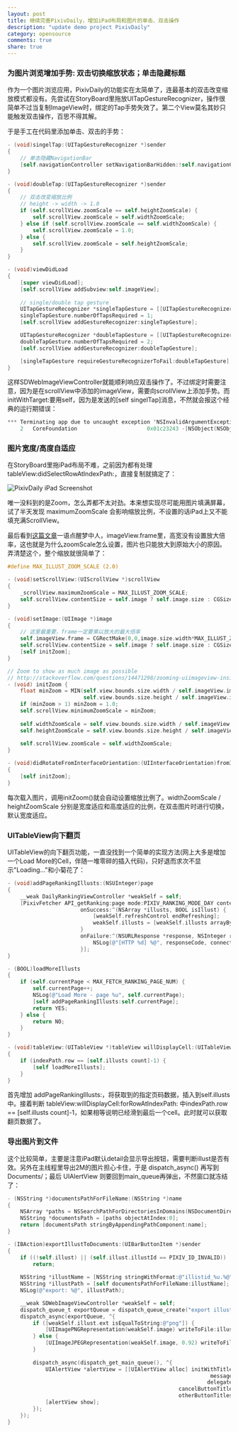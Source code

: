 ```yaml
---
layout: post
title: 继续完善PixivDaily，增加iPad布局和图片的单击、双击操作
description: "update demo project PixivDaily"
category: opensource
comments: true
share: true
---
```


### 为图片浏览增加手势: 双击切换缩放状态；单击隐藏标题

作为一个图片浏览应用，PixivDaily的功能实在太简单了，连最基本的双击改变缩放模式都没有。先尝试在StoryBoard里拖放UITapGestureRecognizer，操作很简单不过当复制ImageView时，绑定的Tap手势失效了。第二个View莫名其妙只能触发双击操作，百思不得其解。

于是手工在代码里添加单击、双击的手势：

```objective-c
- (void)singelTap:(UITapGestureRecognizer *)sender
{
    // 单击隐藏NavigationBar
    [self.navigationController setNavigationBarHidden:!self.navigationController.isNavigationBarHidden animated:YES];
}

- (void)doubleTap:(UITapGestureRecognizer *)sender
{
    // 双击改变缩放比例
    // height -> width -> 1.0
    if (self.scrollView.zoomScale == self.heightZoomScale) {
        self.scrollView.zoomScale = self.widthZoomScale;
    } else if (self.scrollView.zoomScale == self.widthZoomScale) {
        self.scrollView.zoomScale = 1.0;
    } else {
        self.scrollView.zoomScale = self.heightZoomScale;
    }
}

- (void)viewDidLoad
{
    [super viewDidLoad];
    [self.scrollView addSubview:self.imageView];
    
    // single/double tap gesture
    UITapGestureRecognizer *singleTapGesture = [[UITapGestureRecognizer alloc] initWithTarget:self action:@selector(singelTap:)];
    singleTapGesture.numberOfTapsRequired = 1;
    [self.scrollView addGestureRecognizer:singleTapGesture];

    UITapGestureRecognizer *doubleTapGesture = [[UITapGestureRecognizer alloc] initWithTarget:self action:@selector(doubleTap:)];
    doubleTapGesture.numberOfTapsRequired = 2;
    [self.scrollView addGestureRecognizer:doubleTapGesture];

    [singleTapGesture requireGestureRecognizerToFail:doubleTapGesture];
}
```

这样SDWebImageViewController就能顺利响应双击操作了。不过绑定时需要注意，因为是在scrollView中添加的imageView，需要向scrollView上添加手势。而initWithTarget:要用self，因为是发送的[self singelTap]消息，不然就会报这个经典的运行期错误：

```objective-c
*** Terminating app due to uncaught exception 'NSInvalidArgumentException', reason: '-[UIScrollView singelTap:]: unrecognized selector sent to instance 0x8fc4840'
	2   CoreFoundation                      0x01c23243 -[NSObject(NSObject) doesNotRecognizeSelector:] + 275
```

### 图片宽度/高度自适应

在StoryBoard里拖iPad布局不难，之前因为都有处理 tableView:didSelectRowAtIndexPath:，直接复制就搞定了：

![PixivDaily iPad Screenshot](https://raw.github.com/upbit/PixivAPI_iOS/master/examples/screenshots/PixivDaily_03.png)

唯一没料到的是Zoom，怎么弄都不太对劲。本来想实现尽可能用图片填满屏幕，试了半天发现 maximumZoomScale 会影响缩放比例，不设置的话iPad上又不能填充满ScrollView。

最后看到[这篇文章](http://www.cnblogs.com/wyqfighting/p/3194364.html)一语点醒梦中人，imageView.frame里，高宽没有设置放大倍率，这也就是为什么zoomScale怎么设置，图片也只能放大到原始大小的原因。弄清楚这个，整个缩放就很简单了：

```objective-c
#define MAX_ILLUST_ZOOM_SCALE (2.0)

- (void)setScrollView:(UIScrollView *)scrollView
{
    _scrollView.maximumZoomScale = MAX_ILLUST_ZOOM_SCALE;
    self.scrollView.contentSize = self.image ? self.image.size : CGSizeZero;
}

- (void)setImage:(UIImage *)image
{
    // 这里最重要，frame一定要乘以放大的最大倍率
    self.imageView.frame = CGRectMake(0,0,image.size.width*MAX_ILLUST_ZOOM_SCALE,image.size.height*MAX_ILLUST_ZOOM_SCALE);
    self.scrollView.contentSize = self.image ? self.image.size : CGSizeZero;
    [self initZoom];
}

// Zoom to show as much image as possible
// http://stackoverflow.com/questions/14471298/zooming-uiimageview-inside-uiscrollview-with-autolayout
- (void) initZoom {
    float minZoom = MIN(self.view.bounds.size.width / self.imageView.image.size.width,
                        self.view.bounds.size.height / self.imageView.image.size.height);
    if (minZoom > 1) minZoom = 1.0;
    self.scrollView.minimumZoomScale = minZoom;
    
    self.widthZoomScale = self.view.bounds.size.width / self.imageView.image.size.width;
    self.heightZoomScale = self.view.bounds.size.height / self.imageView.image.size.height;
    
    self.scrollView.zoomScale = self.widthZoomScale;
}

- (void)didRotateFromInterfaceOrientation:(UIInterfaceOrientation)fromInterfaceOrientation
{
    [self initZoom];
}
```

每次载入图片，调用initZoom()就会自动设置缩放比例了。widthZoomScale / heightZoomScale 分别是宽度适应和高度适应的比例，在双击图片时进行切换，默认宽度适应。

### UITableView向下翻页

UITableView的向下翻页功能，一直没找到一个简单的实现方法(网上大多是增加一个Load More的Cell，伴随一堆零碎的插入代码)，只好退而求次不显示"Loading..."和小菊花了：

```objective-c
- (void)addPageRankingIllusts:(NSUInteger)page
{
    __weak DailyRankingViewController *weakSelf = self;
    [PixivFetcher API_getRanking:page mode:PIXIV_RANKING_MODE_DAY content:PIXIV_RANKING_CONTENT_ALL
                       onSuccess:^(NSArray *illusts, BOOL isIllust) {
                           [weakSelf.refreshControl endRefreshing];
                           weakSelf.illusts = [weakSelf.illusts arrayByAddingObjectsFromArray:illusts];
                       }
                       onFailure:^(NSURLResponse *response, NSInteger responseCode, NSData *data, NSError *connectionError) {
                           NSLog(@"[HTTP %d] %@", responseCode, connectionError);
                       }];
}

- (BOOL)loadMoreIllusts
{
    if (self.currentPage < MAX_FETCH_RANKING_PAGE_NUM) {
        self.currentPage++;
        NSLog(@"Load More - page %u", self.currentPage);
        [self addPageRankingIllusts:self.currentPage];
        return YES;
    } else {
        return NO;
    }
}

- (void)tableView:(UITableView *)tableView willDisplayCell:(UITableViewCell *)cell forRowAtIndexPath:(NSIndexPath *)indexPath
{
    if (indexPath.row == [self.illusts count]-1) {
        [self loadMoreIllusts];
    }
}
```

首先增加 addPageRankingIllusts:，将获取到的指定页码数据，插入到self.illusts中。接着判断 tableView:willDisplayCell:forRowAtIndexPath: 中indexPath.row == [self.illusts count]-1，如果相等说明已经滑到最后一个cell。此时就可以获取翻页数据了。

### 导出图片到文件

这个比较简单，主要是注意iPad默认detail会显示导出按钮，需要判断illust是否有效。另外在主线程里导出2M的图片担心卡住，于是 dispatch_async() 再写到Documents/；最后 UIAlertView 则要回到main_queue再弹出，不然窗口就冻结了：

```objective-c
- (NSString *)documentsPathForFileName:(NSString *)name
{
    NSArray *paths = NSSearchPathForDirectoriesInDomains(NSDocumentDirectory,NSUserDomainMask, YES);
    NSString *documentsPath = [paths objectAtIndex:0];
    return [documentsPath stringByAppendingPathComponent:name];
}

- (IBAction)exportIllustToDocuments:(UIBarButtonItem *)sender
{
    if ((!self.illust) || (self.illust.illustId == PIXIV_ID_INVALID))
        return;
    
    NSString *illustName = [NSString stringWithFormat:@"illistid_%u.%@", self.illust.illustId, self.illust.ext];
    NSString *illustPath = [self documentsPathForFileName:illustName];
    NSLog(@"export: %@", illustPath);

    __weak SDWebImageViewController *weakSelf = self;
    dispatch_queue_t exportQueue = dispatch_queue_create("export illust", NULL);
    dispatch_async(exportQueue, ^{
        if ([weakSelf.illust.ext isEqualToString:@"png"]) {
            [UIImagePNGRepresentation(weakSelf.image) writeToFile:illustPath atomically:YES];
        } else {
            [UIImageJPEGRepresentation(weakSelf.image, 0.92) writeToFile:illustPath atomically:YES];
        }
        
        dispatch_async(dispatch_get_main_queue(), ^{
            UIAlertView *alertView = [[UIAlertView alloc] initWithTitle:@"Export Success!"
                                                                message:illustName
                                                               delegate:self
                                                      cancelButtonTitle:nil
                                                      otherButtonTitles:@"OK", nil];
            [alertView show];
        });
    });
}
```
